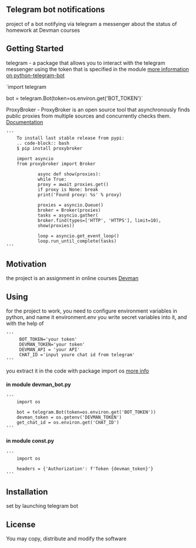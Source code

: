 ## Telegram bot notifications

project of a bot notifying via telegram a messenger about the status of homework at Devman courses

## Getting Started

telegram - a package that allows you to interact with the telegram messenger using the token that is specified in the module
[more information on python-telegram-bot ](https://github.com/python-telegram-bot/python-telegram-bot/wiki/Introduction-to-the-API)

 `import telegram
 
  bot = telegram.Bot(token=os.environ.get('BOT_TOKEN')`

ProxyBroker - ProxyBroker is an open source tool that asynchronously finds public proxies from multiple sources and concurrently checks them.
[Documentation](https://proxybroker.readthedocs.io/)

    '''
        To install last stable release from pypi:
        .. code-block:: bash
        $ pip install proxybroker

        import asyncio
        from proxybroker import Broker

                async def show(proxies):
                while True:
                proxy = await proxies.get()
                if proxy is None: break
                print('Found proxy: %s' % proxy)

                proxies = asyncio.Queue()
                broker = Broker(proxies)
                tasks = asyncio.gather(
                broker.find(types=['HTTP', 'HTTPS'], limit=10),
                show(proxies))

                loop = asyncio.get_event_loop()
                loop.run_until_complete(tasks)
    '''

## Motivation

the project is an assignment in online courses [Devman](https://dvmn.org/modules/)

## Using
for the project to work, you need to configure environment variables in python, and name it environment.env
you write secret variables into it, and with the help of

    '''
         BOT_TOKEN='your token'
         DEVMAN_TOKEN='your token'
         DEVMAN_API = 'your API'
         CHAT_ID ='input youre chat id from telegram'
    '''
you extract it in the code with package
import os [more info](https://gist.github.com/dvmn-tasks/22b18aafb24a6be5213eb5c6532eaef8)
#### in module devman_bot.py

    '''
        import os

        bot = telegram.Bot(token=os.environ.get('BOT_TOKEN'))
        devman_token = os.getenv('DEVMAN_TOKEN')
        get_chat_id = os.environ.get('CHAT_ID')
    '''

#### in module const.py

    '''
        import os

        headers = {'Authorization': f'Token {devman_token}'}
    '''

## Installation

set by launching telegram bot

## License

You may copy, distribute and modify the software
